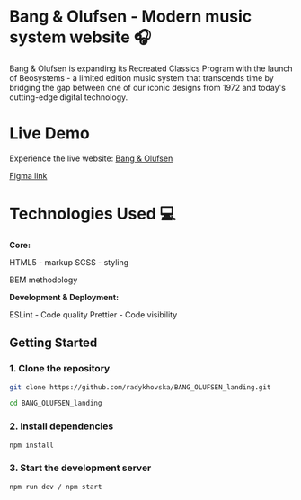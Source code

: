 # Bang & Olufsen - Modern music system website 🎧

Bang & Olufsen is expanding its Recreated Classics Program with the launch of Beosystems - a limited edition music system that transcends time by bridging the gap between one of our iconic designs from 1972 and today's cutting-edge digital technology.

# Live Demo
Experience the live website: [Bang & Olufsen](https://radykhovska.github.io/BANG_OLUFSEN_landing/)

[Figma link](https://www.figma.com/design/DtkQmQ797hk0nI4KfMi2Uq/BOSE-New-Version?node-id=6817-212)

# Technologies Used 💻
**Core:**

HTML5 - markup
SCSS - styling

BEM methodology

**Development & Deployment:**

ESLint - Code quality
Prettier - Code visibility

## Getting Started
### 1. Clone the repository
```bash
git clone https://github.com/radykhovska/BANG_OLUFSEN_landing.git
```
```bash
cd BANG_OLUFSEN_landing
```
### 2. Install dependencies
```bash
npm install
```
### 3. Start the development server
```bash
npm run dev / npm start
```
